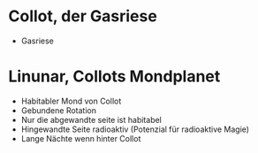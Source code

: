 # Collot, der Gasriese
- Gasriese

# Linunar, Collots Mondplanet
- Habitabler Mond von Collot
- Gebundene Rotation 
- Nur die abgewandte seite ist habitabel
- Hingewandte Seite radioaktiv (Potenzial für radioaktive Magie)
- Lange Nächte wenn hinter Collot
